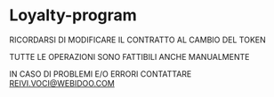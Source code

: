 # Loyalty-program
RICORDARSI DI MODIFICARE IL CONTRATTO AL CAMBIO DEL TOKEN

TUTTE LE OPERAZIONI SONO FATTIBILI ANCHE MANUALMENTE

IN CASO DI PROBLEMI E/O ERRORI CONTATTARE REIVI.VOCI@WEBIDOO.COM
